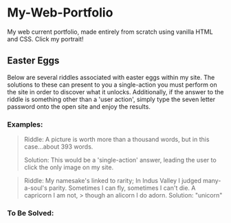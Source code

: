 # My-Web-Portfolio
My web current portfolio, made entirely from scratch using vanilla HTML and CSS. Click my portrait!

## Easter Eggs
Below are several riddles associated with easter eggs within my site. The solutions to these can present to you a single-action you must perform on the site in order to discover what it unlocks. Additionally, if the answer to the riddle is something other than a 'user action', simply type the seven letter password onto the open site and enjoy the results. 

### Examples: 
> Riddle: A picture is worth more than a thousand words, but in this case...about 393 words.
> 
> Solution: This would be a 'single-action' answer, leading the user to click the only image on my site. 

> Riddle: My namesake's linked to rarity; In Indus Valley I judged many-a-soul's parity. Sometimes I can fly, sometimes I can't die. A capricorn I am not, > though an alicorn I do adorn.
> Solution: "unicorn"

### To Be Solved: 
>
